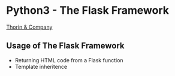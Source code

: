 # Python3 - The Flask Framework
[Thorin & Company](https://arronbeale.github.io/thorin_flask_app/)

## Usage of The Flask Framework
- Returning HTML code from a Flask function
- Template inheritence